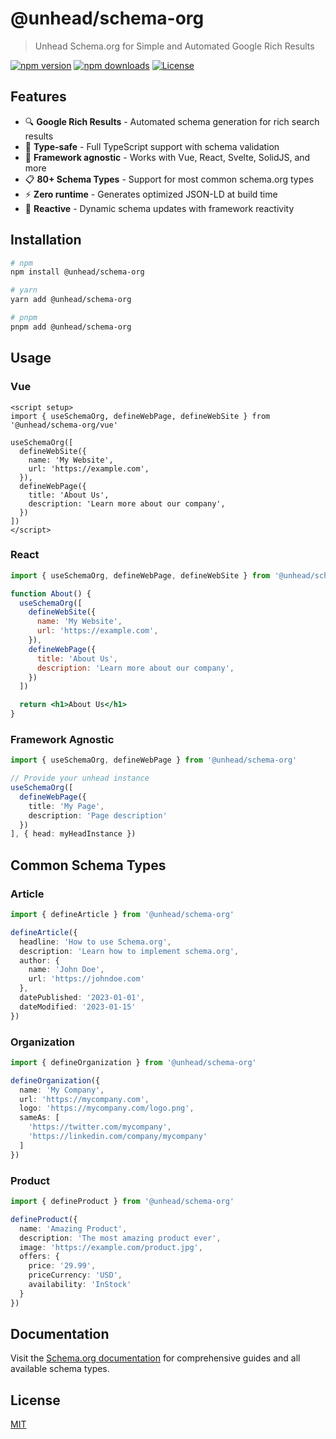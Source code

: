 # @unhead/schema-org

> Unhead Schema.org for Simple and Automated Google Rich Results

[![npm version][npm-version-src]][npm-version-href]
[![npm downloads][npm-downloads-src]][npm-downloads-href]
[![License][license-src]][license-href]

## Features

- 🔍 **Google Rich Results** - Automated schema generation for rich search results
- 🎯 **Type-safe** - Full TypeScript support with schema validation
- 🖖 **Framework agnostic** - Works with Vue, React, Svelte, SolidJS, and more
- 📋 **80+ Schema Types** - Support for most common schema.org types
- ⚡ **Zero runtime** - Generates optimized JSON-LD at build time
- 🔄 **Reactive** - Dynamic schema updates with framework reactivity

## Installation

```bash
# npm
npm install @unhead/schema-org

# yarn
yarn add @unhead/schema-org

# pnpm
pnpm add @unhead/schema-org
```

## Usage

### Vue

```vue
<script setup>
import { useSchemaOrg, defineWebPage, defineWebSite } from '@unhead/schema-org/vue'

useSchemaOrg([
  defineWebSite({
    name: 'My Website',
    url: 'https://example.com',
  }),
  defineWebPage({
    title: 'About Us',
    description: 'Learn more about our company',
  })
])
</script>
```

### React

```jsx
import { useSchemaOrg, defineWebPage, defineWebSite } from '@unhead/schema-org/react'

function About() {
  useSchemaOrg([
    defineWebSite({
      name: 'My Website',
      url: 'https://example.com',
    }),
    defineWebPage({
      title: 'About Us',
      description: 'Learn more about our company',
    })
  ])

  return <h1>About Us</h1>
}
```

### Framework Agnostic

```ts
import { useSchemaOrg, defineWebPage } from '@unhead/schema-org'

// Provide your unhead instance
useSchemaOrg([
  defineWebPage({
    title: 'My Page',
    description: 'Page description'
  })
], { head: myHeadInstance })
```

## Common Schema Types

### Article

```ts
import { defineArticle } from '@unhead/schema-org'

defineArticle({
  headline: 'How to use Schema.org',
  description: 'Learn how to implement schema.org',
  author: {
    name: 'John Doe',
    url: 'https://johndoe.com'
  },
  datePublished: '2023-01-01',
  dateModified: '2023-01-15'
})
```

### Organization

```ts
import { defineOrganization } from '@unhead/schema-org'

defineOrganization({
  name: 'My Company',
  url: 'https://mycompany.com',
  logo: 'https://mycompany.com/logo.png',
  sameAs: [
    'https://twitter.com/mycompany',
    'https://linkedin.com/company/mycompany'
  ]
})
```

### Product

```ts
import { defineProduct } from '@unhead/schema-org'

defineProduct({
  name: 'Amazing Product',
  description: 'The most amazing product ever',
  image: 'https://example.com/product.jpg',
  offers: {
    price: '29.99',
    priceCurrency: 'USD',
    availability: 'InStock'
  }
})
```

## Documentation

Visit the [Schema.org documentation](https://unhead.unjs.io/schema-org) for comprehensive guides and all available schema types.

## License

[MIT](./LICENSE)

<!-- Badges -->
[npm-version-src]: https://img.shields.io/npm/v/@unhead/schema-org/latest.svg?style=flat&colorA=18181B&colorB=28CF8D
[npm-version-href]: https://npmjs.com/package/@unhead/schema-org

[npm-downloads-src]: https://img.shields.io/npm/dm/@unhead/schema-org.svg?style=flat&colorA=18181B&colorB=28CF8D
[npm-downloads-href]: https://npmjs.com/package/@unhead/schema-org

[license-src]: https://img.shields.io/github/license/unjs/unhead.svg?style=flat&colorA=18181B&colorB=28CF8D
[license-href]: https://github.com/unjs/unhead/blob/main/LICENSE
